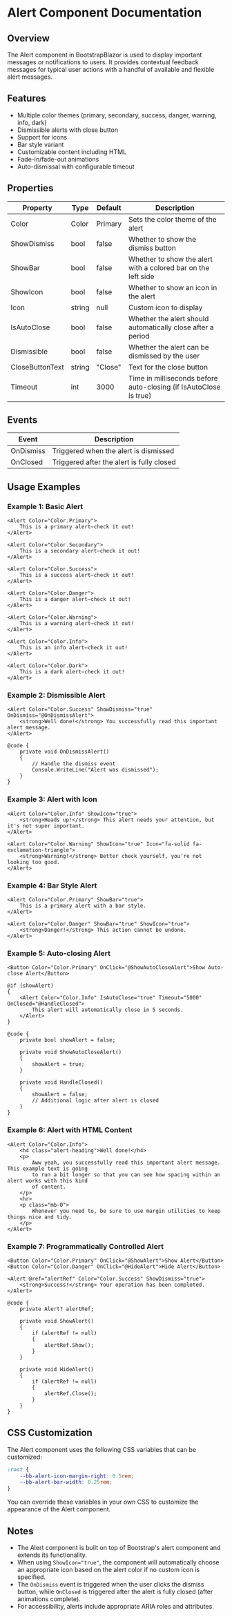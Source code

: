 # Alert Component Documentation

## Overview
The Alert component in BootstrapBlazor is used to display important messages or notifications to users. It provides contextual feedback messages for typical user actions with a handful of available and flexible alert messages.

## Features
- Multiple color themes (primary, secondary, success, danger, warning, info, dark)
- Dismissible alerts with close button
- Support for icons
- Bar style variant
- Customizable content including HTML
- Fade-in/fade-out animations
- Auto-dismissal with configurable timeout

## Properties

| Property | Type | Default | Description |
| --- | --- | --- | --- |
| Color | Color | Primary | Sets the color theme of the alert |
| ShowDismiss | bool | false | Whether to show the dismiss button |
| ShowBar | bool | false | Whether to show the alert with a colored bar on the left side |
| ShowIcon | bool | false | Whether to show an icon in the alert |
| Icon | string | null | Custom icon to display |
| IsAutoClose | bool | false | Whether the alert should automatically close after a period |
| Dismissible | bool | false | Whether the alert can be dismissed by the user |
| CloseButtonText | string | "Close" | Text for the close button |
| Timeout | int | 3000 | Time in milliseconds before auto-closing (if IsAutoClose is true) |

## Events

| Event | Description |
| --- | --- |
| OnDismiss | Triggered when the alert is dismissed |
| OnClosed | Triggered after the alert is fully closed |

## Usage Examples

### Example 1: Basic Alert

```razor
<Alert Color="Color.Primary">
    This is a primary alert—check it out!
</Alert>

<Alert Color="Color.Secondary">
    This is a secondary alert—check it out!
</Alert>

<Alert Color="Color.Success">
    This is a success alert—check it out!
</Alert>

<Alert Color="Color.Danger">
    This is a danger alert—check it out!
</Alert>

<Alert Color="Color.Warning">
    This is a warning alert—check it out!
</Alert>

<Alert Color="Color.Info">
    This is an info alert—check it out!
</Alert>

<Alert Color="Color.Dark">
    This is a dark alert—check it out!
</Alert>
```

### Example 2: Dismissible Alert

```razor
<Alert Color="Color.Success" ShowDismiss="true" OnDismiss="@OnDismissAlert">
    <strong>Well done!</strong> You successfully read this important alert message.
</Alert>

@code {
    private void OnDismissAlert()
    {
        // Handle the dismiss event
        Console.WriteLine("Alert was dismissed");
    }
}
```

### Example 3: Alert with Icon

```razor
<Alert Color="Color.Info" ShowIcon="true">
    <strong>Heads up!</strong> This alert needs your attention, but it's not super important.
</Alert>

<Alert Color="Color.Warning" ShowIcon="true" Icon="fa-solid fa-exclamation-triangle">
    <strong>Warning!</strong> Better check yourself, you're not looking too good.
</Alert>
```

### Example 4: Bar Style Alert

```razor
<Alert Color="Color.Primary" ShowBar="true">
    This is a primary alert with a bar style.
</Alert>

<Alert Color="Color.Danger" ShowBar="true" ShowIcon="true">
    <strong>Danger!</strong> This action cannot be undone.
</Alert>
```

### Example 5: Auto-closing Alert

```razor
<Button Color="Color.Primary" OnClick="@ShowAutoCloseAlert">Show Auto-close Alert</Button>

@if (showAlert)
{
    <Alert Color="Color.Info" IsAutoClose="true" Timeout="5000" OnClosed="@HandleClosed">
        This alert will automatically close in 5 seconds.
    </Alert>
}

@code {
    private bool showAlert = false;

    private void ShowAutoCloseAlert()
    {
        showAlert = true;
    }

    private void HandleClosed()
    {
        showAlert = false;
        // Additional logic after alert is closed
    }
}
```

### Example 6: Alert with HTML Content

```razor
<Alert Color="Color.Info">
    <h4 class="alert-heading">Well done!</h4>
    <p>
        Aww yeah, you successfully read this important alert message. This example text is going 
        to run a bit longer so that you can see how spacing within an alert works with this kind 
        of content.
    </p>
    <hr>
    <p class="mb-0">
        Whenever you need to, be sure to use margin utilities to keep things nice and tidy.
    </p>
</Alert>
```

### Example 7: Programmatically Controlled Alert

```razor
<Button Color="Color.Primary" OnClick="@ShowAlert">Show Alert</Button>
<Button Color="Color.Danger" OnClick="@HideAlert">Hide Alert</Button>

<Alert @ref="alertRef" Color="Color.Success" ShowDismiss="true">
    <strong>Success!</strong> Your operation has been completed.
</Alert>

@code {
    private Alert? alertRef;

    private void ShowAlert()
    {
        if (alertRef != null)
        {
            alertRef.Show();
        }
    }

    private void HideAlert()
    {
        if (alertRef != null)
        {
            alertRef.Close();
        }
    }
}
```

## CSS Customization

The Alert component uses the following CSS variables that can be customized:

```css
:root {
    --bb-alert-icon-margin-right: 0.5rem;
    --bb-alert-bar-width: 0.25rem;
}
```

You can override these variables in your own CSS to customize the appearance of the Alert component.

## Notes

- The Alert component is built on top of Bootstrap's alert component and extends its functionality.
- When using `ShowIcon="true"`, the component will automatically choose an appropriate icon based on the alert color if no custom icon is specified.
- The `OnDismiss` event is triggered when the user clicks the dismiss button, while `OnClosed` is triggered after the alert is fully closed (after animations complete).
- For accessibility, alerts include appropriate ARIA roles and attributes.
